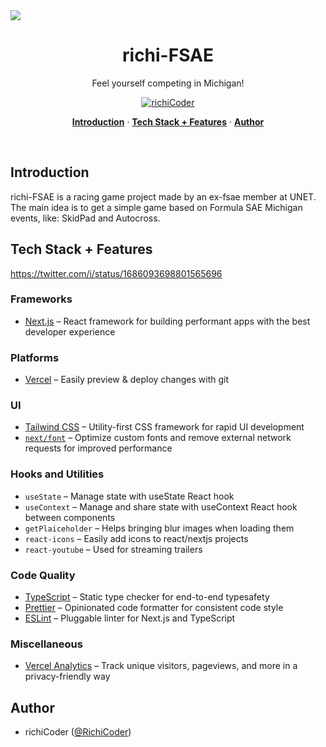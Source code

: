 <img src='https://pbs.twimg.com/media/F2ZLr3mW4AAQxLL?format=jpg&name=small' align='center' />

<h1 align="center">richi-FSAE</h1>

<p align="center">
  Feel yourself competing in Michigan!
</p>

<p align="center">
  <a href="https://twitter.com/RichiCoder">
    <img src="https://img.shields.io/twitter/follow/RichiCoder?style=flat&label=RichiCoder&logo=twitter&color=0bf&logoColor=fff" alt="richiCoder" />
  </a>
</p>

<p align="center">
  <a href="#introduction"><strong>Introduction</strong></a> ·
  <a href="#tech-stack--features"><strong>Tech Stack + Features</strong></a> ·
  <a href="#author"><strong>Author</strong></a>
</p>
<br/>

## Introduction

richi-FSAE is a racing game project made by an ex-fsae member at UNET.
The main idea is to get a simple game based on Formula SAE Michigan events, like: SkidPad and Autocross.

## Tech Stack + Features

https://twitter.com/i/status/1686093698801565696

### Frameworks

- [Next.js](https://nextjs.org/) – React framework for building performant apps with the best developer experience

### Platforms

- [Vercel](https://vercel.com/) – Easily preview & deploy changes with git

### UI

- [Tailwind CSS](https://tailwindcss.com/) – Utility-first CSS framework for rapid UI development
- [`next/font`](https://nextjs.org/docs/basic-features/font-optimization) – Optimize custom fonts and remove external network requests for improved performance

### Hooks and Utilities

- `useState` – Manage state with useState React hook
- `useContext` – Manage and share state with useContext React hook between components
- `getPlaiceholder` – Helps bringing blur images when loading them
- `react-icons` – Easily add icons to react/nextjs projects
- `react-youtube` – Used for streaming trailers

### Code Quality

- [TypeScript](https://www.typescriptlang.org/) – Static type checker for end-to-end typesafety
- [Prettier](https://prettier.io/) – Opinionated code formatter for consistent code style
- [ESLint](https://eslint.org/) – Pluggable linter for Next.js and TypeScript

### Miscellaneous

- [Vercel Analytics](https://vercel.com/analytics) – Track unique visitors, pageviews, and more in a privacy-friendly way

## Author

- richiCoder ([@RichiCoder](https://twitter.com/RichiCoder))
